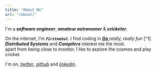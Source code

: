 ```yaml
---
title: "About Me"
url: "/about/"
---
```


I'm a **_software engineer_**, **_amateur astronomer_** & **_cricketer_**.

On the internet, I’m **_`f1rstmehul`_**. I find coding in [ **_Go_** ](https://go.dev) _really, really fun_ [^1].  
**_Distributed Systems_** and **_Compilers_** interest me the most.  
apart from being close to monitor, I like to explore the cosmos and play cricket.

I'm on, [_twitter_](https://twitter.com/f1rstmehul/), [_github_](https://github.com/f1rstmehul/) and [_linkedin_](https://www.linkedin.com/in/f1rstmehul/).
